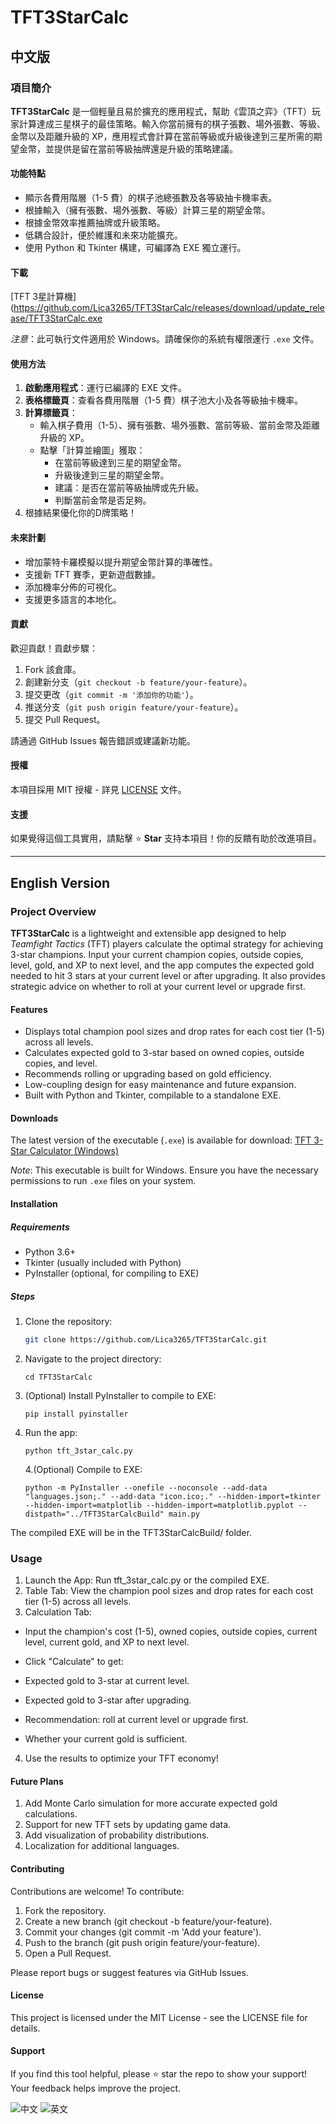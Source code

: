 # TFT3StarCalc

## 中文版

### 項目簡介
**TFT3StarCalc** 是一個輕量且易於擴充的應用程式，幫助《雲頂之弈》（TFT）玩家計算達成三星棋子的最佳策略。輸入你當前擁有的棋子張數、場外張數、等級、金幣以及距離升級的 XP，應用程式會計算在當前等級或升級後達到三星所需的期望金幣，並提供是留在當前等級抽牌還是升級的策略建議。

#### 功能特點
- 顯示各費用階層（1-5 費）的棋子池總張數及各等級抽卡機率表。
- 根據輸入（擁有張數、場外張數、等級）計算三星的期望金幣。
- 根據金幣效率推薦抽牌或升級策略。
- 低耦合設計，便於維護和未來功能擴充。
- 使用 Python 和 Tkinter 構建，可編譯為 EXE 獨立運行。

#### 下載
[TFT 3星計算機](https://github.com/Lica3265/TFT3StarCalc/releases/download/update_release/TFT3StarCalc.exe

*注意*：此可執行文件適用於 Windows。請確保你的系統有權限運行 `.exe` 文件。

#### 使用方法
1. **啟動應用程式**：運行已編譯的 EXE 文件。
2. **表格標籤頁**：查看各費用階層（1-5 費）棋子池大小及各等級抽卡機率。
3. **計算標籤頁**：
   - 輸入棋子費用（1-5）、擁有張數、場外張數、當前等級、當前金幣及距離升級的 XP。
   - 點擊「計算並繪圖」獲取：
     - 在當前等級達到三星的期望金幣。
     - 升級後達到三星的期望金幣。
     - 建議：是否在當前等級抽牌或先升級。
     - 判斷當前金幣是否足夠。
4. 根據結果優化你的D牌策略！

#### 未來計劃
- 增加蒙特卡羅模擬以提升期望金幣計算的準確性。
- 支援新 TFT 賽季，更新遊戲數據。
- 添加機率分佈的可視化。
- 支援更多語言的本地化。

#### 貢獻
歡迎貢獻！貢獻步驟：
1. Fork 該倉庫。
2. 創建新分支（`git checkout -b feature/your-feature`）。
3. 提交更改（`git commit -m '添加你的功能'`）。
4. 推送分支（`git push origin feature/your-feature`）。
5. 提交 Pull Request。

請通過 GitHub Issues 報告錯誤或建議新功能。

#### 授權
本項目採用 MIT 授權 - 詳見 [LICENSE](LICENSE) 文件。

#### 支援
如果覺得這個工具實用，請點擊 ⭐ **Star** 支持本項目！你的反饋有助於改進項目。

---

## English Version

### Project Overview
**TFT3StarCalc** is a lightweight and extensible app designed to help *Teamfight Tactics* (TFT) players calculate the optimal strategy for achieving 3-star champions. Input your current champion copies, outside copies, level, gold, and XP to next level, and the app computes the expected gold needed to hit 3 stars at your current level or after upgrading. It also provides strategic advice on whether to roll at your current level or upgrade first.

#### Features
- Displays total champion pool sizes and drop rates for each cost tier (1-5) across all levels.
- Calculates expected gold to 3-star based on owned copies, outside copies, and level.
- Recommends rolling or upgrading based on gold efficiency.
- Low-coupling design for easy maintenance and future expansion.
- Built with Python and Tkinter, compilable to a standalone EXE.

#### Downloads
The latest version of the executable (`.exe`) is available for download:
[TFT 3-Star Calculator (Windows)](https://github.com/Lica3265/TFT3StarCalc/releases/download/update_release/TFT3StarCalc.exe)

*Note*: This executable is built for Windows. Ensure you have the necessary permissions to run `.exe` files on your system.

#### Installation

##### Requirements
- Python 3.6+
- Tkinter (usually included with Python)
- PyInstaller (optional, for compiling to EXE)

##### Steps
1. Clone the repository:
   ```bash
   git clone https://github.com/Lica3265/TFT3StarCalc.git
   ```
2. Navigate to the project directory:
   ```
   cd TFT3StarCalc
   ```


3. (Optional) Install PyInstaller to compile to EXE:
   ```
   pip install pyinstaller
   ```

3. Run the app:
   ```
   python tft_3star_calc.py
   ```
   4.(Optional) Compile to EXE:
   ```
   python -m PyInstaller --onefile --noconsole --add-data "languages.json;." --add-data "icon.ico;." --hidden-import=tkinter --hidden-import=matplotlib --hidden-import=matplotlib.pyplot --distpath="../TFT3StarCalcBuild" main.py
   ```

The compiled EXE will be in the TFT3StarCalcBuild/ folder.
### Usage

1. Launch the App: Run tft_3star_calc.py or the compiled EXE.
2. Table Tab: View the champion pool sizes and drop rates for each cost tier (1-5) across all levels.
3. Calculation Tab:

- Input the champion's cost (1-5), owned copies, outside copies, current level, current gold, and XP to next level.
- Click "Calculate" to get:

- Expected gold to 3-star at current level.
- Expected gold to 3-star after upgrading.
- Recommendation: roll at current level or upgrade first.
- Whether your current gold is sufficient.




4. Use the results to optimize your TFT economy!

#### Future Plans

1. Add Monte Carlo simulation for more accurate expected gold calculations.
2. Support for new TFT sets by updating game data.
3. Add visualization of probability distributions.
4. Localization for additional languages.

#### Contributing
Contributions are welcome! To contribute:

1. Fork the repository.
2. Create a new branch (git checkout -b feature/your-feature).
3. Commit your changes (git commit -m 'Add your feature').
4. Push to the branch (git push origin feature/your-feature).
5. Open a Pull Request.

Please report bugs or suggest features via GitHub Issues.
#### License
This project is licensed under the MIT License - see the LICENSE file for details.
#### Support
If you find this tool helpful, please ⭐ star the repo to show your support! Your feedback helps improve the project.

![中文](assets/2starzh.png)
![英文](assets/2staren.png)